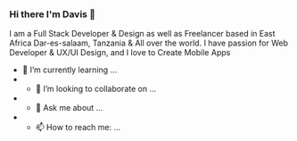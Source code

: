### Hi there I'm Davis 👋

 I am a Full Stack Developer & Design as well as Freelancer based in East Africa Dar-es-salaam, Tanzania & All over the world. I have passion for Web Developer & UX/UI Design, and I love to Create Mobile Apps
 
 
 
 

- 🌱 I’m currently learning ...
- - 👯 I’m looking to collaborate on ...
- - 💬 Ask me about ...
- - 📫 How to reach me: ...

<!--
**Innocent-cloud/Innocent-cloud** is a ✨ _special_ ✨ repository because its `README.md` (this file) appears on your GitHub profile.

Here are some ideas to get you started:

- 🔭 I’m currently working on ...
- 🌱 I’m currently learning ...
- 👯 I’m looking to collaborate on ...
- 🤔 I’m looking for help with ...
- 💬 Ask me about ...
- 📫 How to reach me: ...
- 😄 Pronouns: ...
- ⚡ Fun fact: ...
-->
